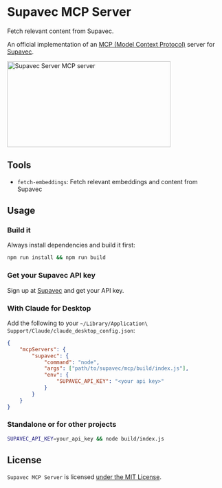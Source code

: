 # Supavec MCP Server

Fetch relevant content from Supavec.

An official implementation of an [MCP (Model Context Protocol)](https://modelcontextprotocol.io/) server for [Supavec](https://www.supavec.com).

<a href="https://glama.ai/mcp/servers/nkt7wcy8ez">
  <img width="380" height="200" src="https://glama.ai/mcp/servers/nkt7wcy8ez/badge" alt="Supavec Server MCP server" />
</a>

## Tools

-   `fetch-embeddings`: Fetch relevant embeddings and content from Supavec

## Usage

### Build it

Always install dependencies and build it first:

```bash
npm run install && npm run build
```

### Get your Supavec API key

Sign up at [Supavec](https://www.supavec.com) and get your API key.

### With Claude for Desktop

Add the following to your `~/Library/Application\ Support/Claude/claude_desktop_config.json`:

```json
{
    "mcpServers": {
        "supavec": {
            "command": "node",
            "args": ["path/to/supavec/mcp/build/index.js"],
            "env": {
                "SUPAVEC_API_KEY": "<your api key>"
            }
        }
    }
}
```

### Standalone or for other projects

```bash
SUPAVEC_API_KEY=your_api_key && node build/index.js
```

## License

`Supavec MCP Server` is licensed [under the MIT License](LICENSE).